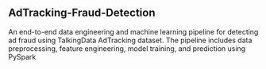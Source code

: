## AdTracking-Fraud-Detection
An end-to-end data engineering and machine learning pipeline for detecting ad fraud using TalkingData AdTracking dataset. The pipeline includes data preprocessing, feature engineering, model training, and prediction using PySpark
